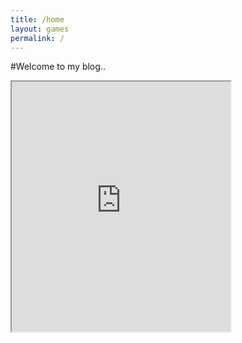 ```yaml
---
title: /home
layout: games
permalink: /
---
```


#Welcome to my blog..

<iframe src="https://editor.p5js.org/Plotkine/present/kmFef9ExW" width="350px" height="400px" frameBorder="1" title="gameOfLife"></iframe>
